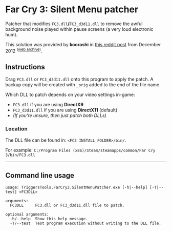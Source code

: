 # Far Cry 3: Silent Menu patcher

Patcher that modifies `FC3.dll`**/**`FC3_d3d11.dll` to remove the awful background noise played within pause screens (a very loud electronic hum).

This solution was provided by **koorashi** in [this reddit post](https://old.reddit.com/r/farcry/comments/15q4en/goddamn_that_bassy_repetitive_noise_on_the_pause/c7ozuna/) from December 2012 <sup>([web archive](http://web.archive.org/web/20220411160830/https://old.reddit.com/r/farcry/comments/15q4en/goddamn_that_bassy_repetitive_noise_on_the_pause/))</sup>.


## Instructions

Drag `FC3.dll` or `FC3_d3d11.dll` onto this program to apply the patch. A backup copy will be created with `_orig` added to the end of the file name.

Which DLL to patch depends on your video settings in-game:
* `FC3.dll` if you are using **DirectX9**
* `FC3_d3d11.dll` if you are using **DirectX11** (default)
* *(If you're unsure, then just patch both DLLs)*

### Location

The DLL file can be found in: `<FC3 INSTALL FOLDER>/bin/`.

For example: `C:/Program Files (x86)/Steam/steamapps/common/Far Cry 3/bin/FC3.dll`

***

## Command line usage

```
usage: TriggersTools.FarCry3.SilentMenuPatcher.exe [-h|--help] [-T|--test] <FC3DLL>

arguments:
  FC3DLL     FC3.dll or FC3_d3d11.dll file to patch.

optional arguments:
  -h/--help  Show this help message.
  -T/--test  Test program execution without writing to the DLL file.